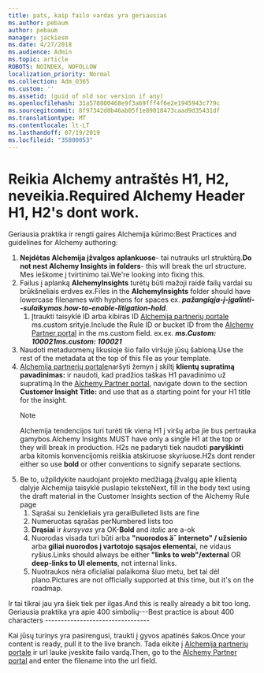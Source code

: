 ```yaml
---
title: pats, kaip failo vardas yra geriausias
ms.author: pebaum
author: pebaum
manager: jackiesm
ms.date: 4/27/2018
ms.audience: Admin
ms.topic: article
ROBOTS: NOINDEX, NOFOLLOW
localization_priority: Normal
ms.collection: Adm_O365
ms.custom: ''
ms.assetid: (guid of old soc version if any)
ms.openlocfilehash: 31a578800468e9f3a69fff4f6e2e1945943c779c
ms.sourcegitcommit: 8f97342d8b46ab05f1e89018473caad9d35431df
ms.translationtype: MT
ms.contentlocale: lt-LT
ms.lasthandoff: 07/19/2019
ms.locfileid: "35800053"
---
```

# <a name="required-alchemy-header-h1-h2s-dont-work"></a><span data-ttu-id="648b9-102">Reikia Alchemy antraštės H1, H2, neveikia.</span><span class="sxs-lookup"><span data-stu-id="648b9-102">Required Alchemy Header H1, H2's dont work.</span></span>
<span data-ttu-id="648b9-103">Geriausia praktika ir rengti gaires Alchemija kūrimo:</span><span class="sxs-lookup"><span data-stu-id="648b9-103">Best Practices and guidelines for Alchemy authoring:</span></span>

1. <span data-ttu-id="648b9-104">**Neįdėtas Alchemija įžvalgos aplankuose**- tai nutrauks url struktūrą.</span><span class="sxs-lookup"><span data-stu-id="648b9-104">**Do not nest Alchemy Insights in folders**- this will break the url structure.</span></span> <span data-ttu-id="648b9-105">Mes ieškome į tvirtinimo tai.</span><span class="sxs-lookup"><span data-stu-id="648b9-105">We're looking into fixing this.</span></span>
1. <span data-ttu-id="648b9-106">Failus į aplanką **AlchemyInsights** turėtų būti mažoji raidė failų vardai su brūkšneliais erdves ex.</span><span class="sxs-lookup"><span data-stu-id="648b9-106">Files in the **AlchemyInsights** folder should have lowercase filenames with hyphens for spaces ex.</span></span> <span data-ttu-id="648b9-107">***pažangiąja-į-įgalinti--sulaikymas***.</span><span class="sxs-lookup"><span data-stu-id="648b9-107">***how-to-enable-litigation-hold***.</span></span>
    1. <span data-ttu-id="648b9-108">Įtraukti taisyklė ID arba kibiras ID [Alchemija partnerių portale](https://alchemyportal.azurewebsites.net) ms.custom srityje.</span><span class="sxs-lookup"><span data-stu-id="648b9-108">Include the Rule ID or bucket ID from the [Alchemy Partner portal](https://alchemyportal.azurewebsites.net) in the ms.custom field.</span></span> <span data-ttu-id="648b9-109">ex.</span><span class="sxs-lookup"><span data-stu-id="648b9-109">ex.</span></span> <span data-ttu-id="648b9-110">***ms.Custom: 100021***</span><span class="sxs-lookup"><span data-stu-id="648b9-110">***ms.custom: 100021***</span></span>
1. <span data-ttu-id="648b9-111">Naudoti metaduomenų likusioje šio failo viršuje jūsų šabloną.</span><span class="sxs-lookup"><span data-stu-id="648b9-111">Use the rest of the metadata at the top of this file as your template.</span></span>
1. <span data-ttu-id="648b9-112">[Alchemija partnerių portale](https://alchemyportal.azurewebsites.net)naršyti žemyn į skiltį **klientų supratimą pavadinimas:** ir naudoti, kad pradžios taškas H1 pavadinimo už supratimą.</span><span class="sxs-lookup"><span data-stu-id="648b9-112">In the [Alchemy Partner portal](https://alchemyportal.azurewebsites.net), navigate down to the section **Customer Insight Title:** and use that as a starting point for your H1 title for the insight.</span></span> 
    > [!NOTE]
    > <span data-ttu-id="648b9-113">Alchemija tendencijos turi turėti tik vieną H1 į viršų arba jie bus pertrauka gamybos.</span><span class="sxs-lookup"><span data-stu-id="648b9-113">Alchemy Insights MUST have only a single H1 at the top or they will break in production.</span></span> <span data-ttu-id="648b9-114">H2s ne padaryti tiek naudoti **paryškinti** arba kitomis konvencijomis reiškia atskiruose skyriuose.</span><span class="sxs-lookup"><span data-stu-id="648b9-114">H2s dont render either so use **bold** or other conventions to signify separate sections.</span></span>
1. <span data-ttu-id="648b9-115">Be to, užpildykite naudojant projekto medžiagą įžvalgų apie klientą dalyje Alchemija taisyklė puslapio tekste</span><span class="sxs-lookup"><span data-stu-id="648b9-115">Next, fill in the body text using the draft material in the Customer Insights section of the Alchemy Rule page</span></span>
    1. <span data-ttu-id="648b9-116">Sąrašai su ženkleliais yra gerai</span><span class="sxs-lookup"><span data-stu-id="648b9-116">Bulleted lists are fine</span></span>
    1. <span data-ttu-id="648b9-117">Numeruotas sąrašas per</span><span class="sxs-lookup"><span data-stu-id="648b9-117">Numbered lists too</span></span>
    1. <span data-ttu-id="648b9-118">**Drąsiai** ir *kursyvas* yra OK-</span><span class="sxs-lookup"><span data-stu-id="648b9-118">**Bold** and *italic* are a-ok</span></span>
    1. <span data-ttu-id="648b9-119">Nuorodas visada turi būti arba **"nuorodos ä¯ interneto" / užsienio** arba **giliai nuorodos į vartotojo sąsajos elementai**, ne vidaus ryšius.</span><span class="sxs-lookup"><span data-stu-id="648b9-119">Links should always be either **"links to web"/external** OR **deep-links to UI elements**, not internal links.</span></span>
    1. <span data-ttu-id="648b9-120">Nuotraukos nėra oficialiai palaikoma šiuo metu, bet tai dėl plano.</span><span class="sxs-lookup"><span data-stu-id="648b9-120">Pictures are not officially supported at this time, but it's on the roadmap.</span></span>

<span data-ttu-id="648b9-121">Ir tai tikrai jau yra šiek tiek per ilgas.</span><span class="sxs-lookup"><span data-stu-id="648b9-121">And this is really already a bit too long.</span></span> <span data-ttu-id="648b9-122">Geriausia praktika yra apie 400 simbolių---</span><span class="sxs-lookup"><span data-stu-id="648b9-122">Best practice is about 400 characters ---------------------------------</span></span>

<span data-ttu-id="648b9-123">Kai jūsų turinys yra pasirengusi, traukti į gyvos apatinės šakos.</span><span class="sxs-lookup"><span data-stu-id="648b9-123">Once your content is ready, pull it to the live branch.</span></span> <span data-ttu-id="648b9-124">Tada eikite į [Alchemija partnerių portale](https://alchemyportal.azurewebsites.net) ir url lauke įveskite failo vardą.</span><span class="sxs-lookup"><span data-stu-id="648b9-124">Then, go to the [Alchemy Partner portal](https://alchemyportal.azurewebsites.net) and enter the filename into the url field.</span></span> 